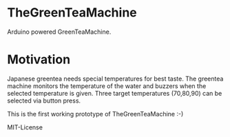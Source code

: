 # TheGreenTeaMachine
Arduino powered GreenTeaMachine.

# Motivation
Japanese greentea needs special temperatures for best taste.
The greentea machine monitors the temperature of the water and buzzers when the selected temperature is given.
Three target temperatures (70,80,90) can be selected via button press.

This is the first working prototype of TheGreenTeaMachine :-)

MIT-License
